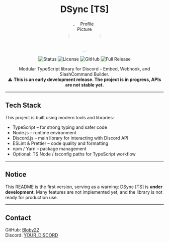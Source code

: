 <h1 align="center">DSync [TS]</h1>

<p align="center">
  <img src="https://avatars.githubusercontent.com/Bloby22" width="100" height="100" alt="Profile Picture" style="border-radius:50%;">
</p>

<p align="center">
  <img src="https://img.shields.io/badge/status-in%20development-yellow" alt="Status">
  <img src="https://img.shields.io/badge/license-CCL-blue" alt="License">
  <img src="https://img.shields.io/badge/GitHub-Bloby22-black" alt="GitHub">
  <img src="https://img.shields.io/badge/Full%20Release-November%202025-brightgreen" alt="Full Release">
</p>

<p align="center">
  Modular TypeScript library for Discord – Embed, Webhook, and SlashCommand Builder.<br>
  ⚠️ <strong>This is an early development release. The project is in progress, APIs are not stable yet.</strong>
</p>

---

<h2>Tech Stack</h2>
<p>
This project is built using modern tools and libraries:
</p>

<ul>
<li>TypeScript – for strong typing and safer code</li>
<li>Node.js – runtime environment</li>
<li>Discord.js – main library for interacting with Discord API</li>
<li>ESLint & Prettier – code quality and formatting</li>
<li>npm / Yarn – package management</li>
<li>Optional: TS Node / tsconfig paths for TypeScript workflow</li>
</ul>

---

<h2>Notice</h2>
<p>
This README is the first version, serving as a warning: DSync [TS] is <strong>under development</strong>. 
Many features are not implemented yet, and the library is not ready for production use.
</p>

---

<h2>Contact</h2>
<p>
GitHub: <a href="https://github.com/Bloby22">Bloby22</a><br>
Discord: <a href="https://discord.com/users/YOUR_DISCORD">YOUR_DISCORD</a>
</p>